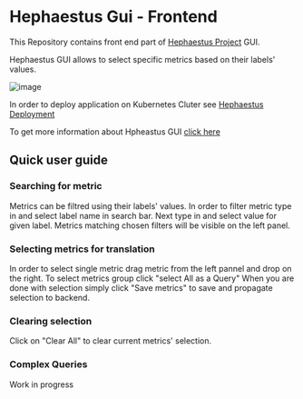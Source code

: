# Hephaestus Gui - Frontend
This Repository contains front end part of [Hephaestus Project](https://github.com/Hephaestus-Metrics) GUI.

Hephaestus GUI allows to select specific metrics based on their labels' values.

![image](https://user-images.githubusercontent.com/73036080/174442088-fb3d0719-16f4-4520-b747-cbb12e62ded7.png)

In order to deploy application on Kubernetes Cluter see [Hephaestus Deployment](https://github.com/Hephaestus-Metrics/Deployment)

To get more information about Hpheastus GUI [click here](https://github.com/Hephaestus-Metrics/GUI-backend)

## Quick user guide
### Searching for metric
Metrics can be filtred using their labels' values. In order to filter metric type in and select label name in search bar. Next type in and select value for given label.
Metrics matching chosen filters will be visible on the left panel.
### Selecting metrics for translation
In order to select single metric drag metric from the left pannel and drop on the right.
To select metrics  group click "select All as a Query"
When you are done with selection simply click "Save metrics" to save and propagate selection to backend.
### Clearing selection
Click on "Clear All" to clear current metrics' selection.
### Complex Queries
Work in progress
